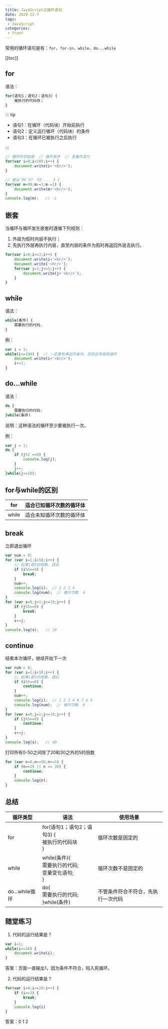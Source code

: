 ```yaml
---
title: JavaScript之循环语句
date: 2020-12-7
tags:
 - JavaScript
categories:
 - front
---
```


常用的循环语句是有：`for`、`for-in`、`while`、`do...while`

[[toc]]

## **for**

语法：

```javascript
for(语句1；语句2；语句3) {
    被执行的代码块；
}
```

::: tip

- 语句1：在循环（代码块）开始前执行
- 语句2：定义运行循环（代码块）的条件
- 语句3：在循环已被执行之后执行

:::

```javascript
// 循环的初始值  // 循环条件  // 变量的变化
for(var i=0;i<100;i++) {
    document.write(i+'<br/>');
}

// 输出 99 97  95 ... 3 1
for(var m=99;m>=1;m-=2) {
    document.write(m+'<br/>');
}
console.log(m);   // -1
```

## **嵌套**

当循环与循环发生嵌套时遵循下列规则：

1. 外层为假时内层不执行；
2. 先执行外层再执行内层，直至内层的条件为假时再返回外层去执行。

```javascript
for(var i=0;i<=3;i++) {
    document.write(i+'<br/>');
    document.write('<hr/>');
    for(var j=1;j<=5;j++) {
        document.write(j+'<br/>');
    }
}
```

## **while**

语法：

```javascript
while(条件) {
    需要执行的代码;
}
```

例：

```javascript
var i = 1;
while(i<=100) {  // 一定要有满足的条件，否则会写成死循环
    document.write(i+'<br/>');
    i+=1;
}
```

## **do...while**

语法：

```javascript
do {
    需要执行的代码;
}while(条件)
```

说明：这种语法的循环至少要被执行一次。

例：

```javascript
var j = 1;
do {
    if (j%2 ==0) {
        console.log(j);
    }
    j++;
}while(j<=10);
```

## **for与while的区别**

| for   | 适合已知循环次数的循环体 |
| ----- | ------------------------ |
| while | 适合未知循环次数的循环体 |

## **break**

立即退出循环

```javascript
var num = 0;
for (var i=1;i<10;i++) {
    // 如果i是5的倍数，退出
    if (i%5==0) {
        break;
    }
    num++;
    console.log(i);  // 1 2 3 4
    console.log(num);  // 循环次数  4
}
for (var s=0,j=1;j<=10;j++) {
    if (j%5==0) {
        break;
    }
    s+=j;
}
console.log(s);   // 10
```



## **continue**

结束本次循环，继续开始下一次

```javascript
var num = 0;
for (var i=1;i<10;i++) {
    // 如果i是5的倍数，退出
    if (i%5==0) {
        continue;
    }
    num++;
    console.log(i);  // 1 2 3 4 6 7 8 9
    console.log(num);  // 循环次数  8
}
for (var s=0,j=1;j<=10;j++) {
    if (j%5==0) {
        continue;
    }
    s+=j;
}
console.log(s);   // 40
```

打印所有0-50之间除了20和30之外的5的倍数

```javascript
for (var n=0;n<=50;n+=5) {
    if (n==20 || n == 30) {
        continue;
    }
    console.log(n);
}
```

## **总结**

| 循环类型       | 语法                                                        | 使用场景                           |
| -------------- | ----------------------------------------------------------- | ---------------------------------- |
| for            | for(语句1；语句2；语句3) {<br />被执行的代码块<br />}       | 循环次数是固定的                   |
| while          | while(条件){<br />需要执行的代码;<br />变量变化语句;<br />} | 循环次数不是固定的                 |
| do...while循环 | do{<br />需要执行的代码;<br />}while(条件)                  | 不管条件符合不符合，先执行一次代码 |



## **随堂练习**

1. 代码的运行结果是？

```javascript
var i=1;
while(i<=10) {
    document.write(i);
}
```

答案：页面一直输出1，因为条件不符合，陷入死循环。

2. 代码的运行结果是？

```javascript
for(var i=0;i<=10;i++) {
    if (i==3) {
        break;
    }
    console.log(i)
}
```

答案：0 1 2

